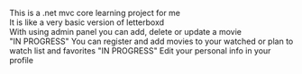 This is a .net mvc core learning project for me  
It is like a very basic version of letterboxd  
With using admin panel you can add, delete or update a movie  
"IN PROGRESS" You can register and add movies to your watched or plan to watch list and favorites 
"IN PROGRESS" Edit your personal info in your profile  


